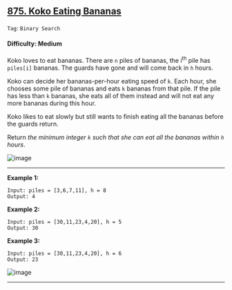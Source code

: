 ## [875. Koko Eating Bananas](https://leetcode.com/problems/koko-eating-bananas/)

```Tag```: ```Binary Search```

#### Difficulty: Medium

Koko loves to eat bananas. There are ```n``` piles of bananas, the i<sup>th</sup> pile has ```piles[i]``` bananas. The guards have gone and will come back in ```h``` hours.

Koko can decide her bananas-per-hour eating speed of ```k```. Each hour, she chooses some pile of bananas and eats ```k``` bananas from that pile. If the pile has less than ```k``` bananas, she eats all of them instead and will not eat any more bananas during this hour.

Koko likes to eat slowly but still wants to finish eating all the bananas before the guards return.

Return _the minimum integer ```k``` such that she can eat all the bananas within ```h``` hours_.

![image](https://user-images.githubusercontent.com/35042430/223606088-687c5e7c-dc7b-4968-8003-c5b275274ef9.png)

---

__Example 1:__
```
Input: piles = [3,6,7,11], h = 8
Output: 4
```

__Example 2:__
```
Input: piles = [30,11,23,4,20], h = 5
Output: 30
```

__Example 3:__
```
Input: piles = [30,11,23,4,20], h = 6
Output: 23
```

![image](https://user-images.githubusercontent.com/35042430/223606125-5505931d-3ff2-4da9-afb5-8704211b5a51.png)

---

